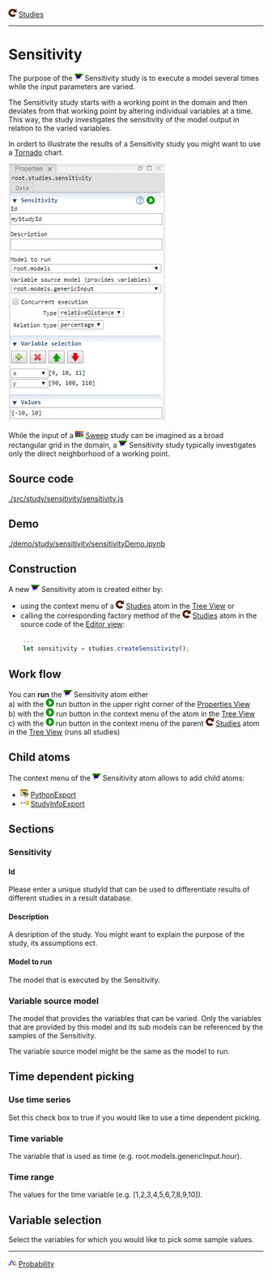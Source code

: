 ![](../../../../icons/studies.png) [Studies](../studies.md)

----

# Sensitivity
		
The purpose of the ![](../../../../icons/sensitivity.png) Sensitivity study is to execute a model several times while the input parameters are varied. 

The Sensitivity study starts with a working point in the domain and then deviates from that working point by altering individual variables at a time. This way, the study investigates the sensitivity of the model output in relation to the varied variables. 

In ordert to illustrate the results of a Sensitivity study you might want to use a [Tornado](../../result/tornado/tornado.md) chart. 

![](../../../images/sensitivity.png)

While the input of a ![](../../../../icons/sweep.png) [Sweep](../sweep/sweep.md) study can be imagined as a broad rectangular grid in the domain, a ![](../../../../icons/sensitivity.png) Sensitivity study typically investigates only the direct neighborhood of a working point. 

## Source code

[./src/study/sensitivity/sensitivity.js](../../../../src/study/sensitivity/sensitivity.js)

## Demo

[./demo/study/sensitivity/sensitivityDemo.ipynb](../../../../demo/study/sensitivity/sensitivityDemo.ipynb)

## Construction
		
A new ![](../../../../icons/sensitivity.png) Sensitivity atom is created either by: 

* using the context menu of a ![](../../../../icons/studies.png) [Studies](../studies.md) atom in the [Tree View](../../../views/treeView.md) or
* calling the corresponding factory method of the ![](../../../../icons/studies.png) [Studies](../studies.md) atom in the source code of the [Editor view](../../../views/editorView.md):

```javascript
    ...
    let sensitivity = studies.createSensitivity();	     
```

## Work flow	

You can **run** the ![](../../../../icons/sensitivity.png) Sensitivity atom either<br> 
a) with the ![](../../../../icons/run.png) run button in the upper right corner of the [Properties View](../../../views/propertiesView.md)<br>
b) with the ![](../../../../icons/run.png) run button in the context menu of the atom in the [Tree View](../../../views/treeView.md)<br>
c) with the ![](../../../../icons/run.png) run button in the context menu of the parent ![](../../../../icons/studies.png) [Studies](../studies.md) atom in the [Tree View](../../../views/treeView.md) (runs all studies)<br>

## Child atoms
		
The context menu of the ![](../../../../icons/sensitivity.png) Sensitivity atom allows to add child atoms: 

* ![](../../../../icons/pythonExport.png) [PythonExport](../pythonExport/pythonExport.md)
* ![](../../../../icons/studyInfoExport.png) [StudyInfoExport](../studyInfoExport/studyInfoExport.md)

## Sections

### Sensitivity

#### Id

Please enter a unique studyId that can be used to differentiate results of different studies in a result database.  

#### Description

A desription of the study. You might want to explain the purpose of the study, its assumptions ect. 

#### Model to run

The model that is executed by the Sensitivity.

### Variable source model

The model that provides the variables that can be varied. Only the variables that are provided by this model and its sub models can be referenced by the samples of the Sensitivity. 

The variable source model might be the same as the model to run.

## Time dependent picking

### Use time series

Set this check box to true if you would like to use a time dependent picking.

### Time variable

The variable that is used as time (e.g. root.models.genericInput.hour). 

### Time range

The values for the time variable (e.g. [1,2,3,4,5,6,7,8,9,10]). 

## Variable selection

Select the variables for which you would like to pick some sample values.

----

![](../../../../icons/probability.png) [Probability](../probability/probability.md)


